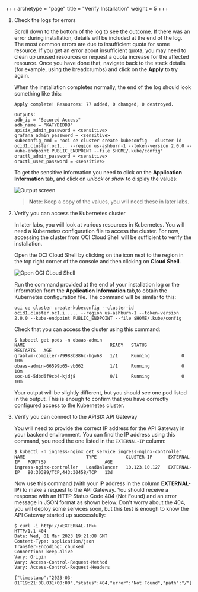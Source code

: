 +++
archetype = "page"
title = "Verify Installation"
weight = 5
+++



1. Check the logs for errors

    Scroll down to the bottom of the log to see the outcome. If there was an error during installation, details will be included at the end of the log. The most common errors are due to insufficient quota for some resource. If you get an error about insufficient quota, you may need to clean up unused resources or request a quota increase for the affected resource. Once you have done that, navigate back to the stack details (for example, using the breadcrumbs) and click on the **Apply** to try again.

    When the installation completes normally, the end of the log should look something like this:

    ```text
    Apply complete! Resources: 77 added, 0 changed, 0 destroyed.

    Outputs:
    adb_ip = "Secured Access"
    adb_name = "KATYDIDDB"
    apisix_admin_password = <sensitive>
    grafana_admin_password = <sensitive>
    kubeconfig_cmd = "oci ce cluster create-kubeconfig --cluster-id ocid1.cluster.oc1... --region us-ashburn-1 --token-version 2.0.0 --kube-endpoint PUBLIC_ENDPOINT --file $HOME/.kube/config"
    oractl_admin_password = <sensitive>
    oractl_user_password = <sensitive>
    ```

    To get the sensitive information you need to click on the **Application Information** tab, and click on *unlock* or *show* to display the values:

    ![Output screen](../images/obaas-outputs.png " ")

    > **Note**: Keep a copy of the values, you will need these in later labs.

1. Verify you can access the Kubernetes cluster

    In later labs, you will look at various resources in Kubernetes. You will need a Kubernetes configuration file to access the cluster. For now, accessing the cluster from OCI Cloud Shell will be sufficient to verify the installation.

    Open the OCI Cloud Shell by clicking on the icon next to the region in the top right corner of the console and then clicking on **Cloud Shell**.

    ![Open OCI CLoud Shell](../images/obaas-cloud-shell.png " ")

    Run the command provided at the end of your installation log or the information from the **Application Information** tab,to obtain the Kubernetes configuration file.  The command will be similar to this:

    ```shell
    oci ce cluster create-kubeconfig --cluster-id ocid1.cluster.oc1.i..... --region us-ashburn-1 --token-version 2.0.0 --kube-endpoint PUBLIC_ENDPOINT --file $HOME/.kube/config
    ```

    Check that you can access the cluster using this command:

    ```shell
    $ kubectl get pods -n obaas-admin
    NAME                                READY   STATUS             RESTARTS   AGE
    graalvm-compiler-79988b886c-hgw68   1/1     Running            0          10m
    obaas-admin-66599b65-vb662          1/1     Running            0          10m
    soc-ui-5dbd6f9cb4-kjdj8             0/1     Running            0          10m
    ```

    Your output will be slightly different, but you should see one pod listed in the output.  This is enough to confirm that you have correctly configured access to the Kubernetes cluster.

1. Verify you can connect to the APISIX API Gateway

    You will need to provide the correct IP address for the API Gateway in your backend environment.  You can find the IP address using this command, you need the one listed in the `EXTERNAL-IP` column:

    ```shell
    $ kubectl -n ingress-nginx get service ingress-nginx-controller
    NAME                       TYPE           CLUSTER-IP      EXTERNAL-IP   PORT(S)                      AGE
    ingress-nginx-controller   LoadBalancer   10.123.10.127   EXTERNAL-IP   80:30389/TCP,443:30458/TCP   13d
    ```

    Now use this command (with your IP address in the column **EXTERNAL-IP**) to make a request to the API Gateway.  You should receive a response with an HTTP Status Code 404 (Not Found) and an error message in JSON format as shown below.  Don't worry about the 404, you will deploy some services soon, but this test is enough to know the API Gateway started up successfully:

    ```shell
    $ curl -i http://<EXTERNAL-IP>>
    HTTP/1.1 404
    Date: Wed, 01 Mar 2023 19:21:08 GMT
    Content-Type: application/json
    Transfer-Encoding: chunked
    Connection: keep-alive
    Vary: Origin
    Vary: Access-Control-Request-Method
    Vary: Access-Control-Request-Headers
    
    {"timestamp":"2023-03-01T19:21:08.031+00:00","status":404,"error":"Not Found","path":"/"}
    ```
